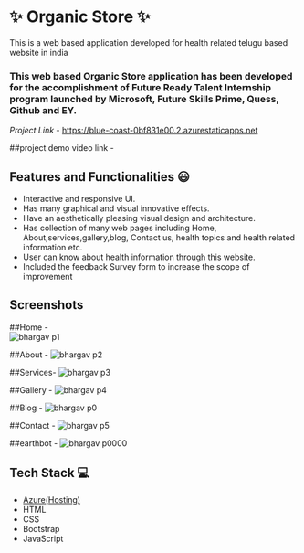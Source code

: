 # ✨ Organic Store ✨

This is a web based application developed for health related telugu based website in india

### This web based Organic Store application has been developed for the accomplishment of Future Ready Talent Internship program launched by Microsoft, Future Skills Prime, Quess, Github and EY.


*Project Link* - https://blue-coast-0bf831e00.2.azurestaticapps.net


##project demo video link -


## Features and Functionalities 😃

- Interactive and responsive UI.
- Has many graphical and visual innovative effects.
- Have an aesthetically pleasing visual design and architecture.
- Has collection of many web pages including Home, About,services,gallery,blog, Contact us, health topics and health related information etc.
- User can know about health information through this website.
- Included the feedback Survey form to increase the scope of improvement 

## Screenshots
 
 ##Home -   
 ![bhargav p1](https://user-images.githubusercontent.com/118345920/207547060-8091d67d-af68-4e64-9754-c159b683a3ee.png)

       
       
 ##About - 
 ![bhargav p2](https://user-images.githubusercontent.com/118345920/207547485-694bef58-4ff8-4fcb-8547-6610f75794be.png)

 
 
##Services-
 ![bhargav p3](https://user-images.githubusercontent.com/118345920/207547989-59d3b865-d9fc-4762-b452-948d8f218057.png)

      
      
##Gallery -
  ![bhargav p4](https://user-images.githubusercontent.com/118345920/207548263-e140f1cb-03a6-4978-9ed7-c49a508e4010.png)

  
 ##Blog -
  ![bhargav p0](https://user-images.githubusercontent.com/118345920/207551857-d22fdaf0-4f53-472d-93bb-725f0567ae1c.png)


 
 
 ##Contact -
 ![bhargav p5](https://user-images.githubusercontent.com/118345920/207550989-8d2bb19e-cc6b-4f37-9dde-379188ef6e6c.png)


 
 ##earthbot -
 ![bhargav p0000](https://user-images.githubusercontent.com/118345920/207552410-a56b87eb-be5d-4c79-bdac-f3b38f507991.png)


 
 
 
 
## Tech Stack 💻

- [Azure(Hosting)](https://azure.microsoft.com/en-in/features/azure-portal/)
- HTML
- CSS
- Bootstrap
- JavaScript
